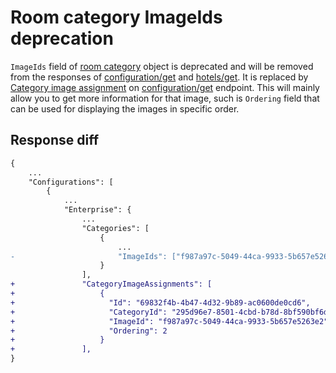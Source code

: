 # Room category ImageIds deprecation
`ImageIds` field of [room category](../operations.md#room-category) object is deprecated and will be removed from the responses of [configuration/get](../operations.md#get-configuration) and [hotels/get](../operations.md#get-hotels). It is replaced by [Category image assignment](../operations.md#category-image-assignment) on [configuration/get](../operations.md#get-configuration) endpoint. This will mainly allow you to get more information for that image, such is `Ordering` field that can be used for displaying the images in specific order. 

## Response diff

```diff
{
    ...
    "Configurations": [
        {
            ...
            "Enterprise": {
                ...
                "Categories": [
                    {
                        ...
-                       "ImageIds": ["f987a97c-5049-44ca-9933-5b657e5263e2"],
                    }
                ],
+               "CategoryImageAssignments": [
+                   {
+                     "Id": "69832f4b-4b47-4d32-9b89-ac0600de0cd6",
+                     "CategoryId": "295d96e7-8501-4cbd-b78d-8bf590bf6db9",
+                     "ImageId": "f987a97c-5049-44ca-9933-5b657e5263e2",
+                     "Ordering": 2
+                   }
+               ],
}
```

